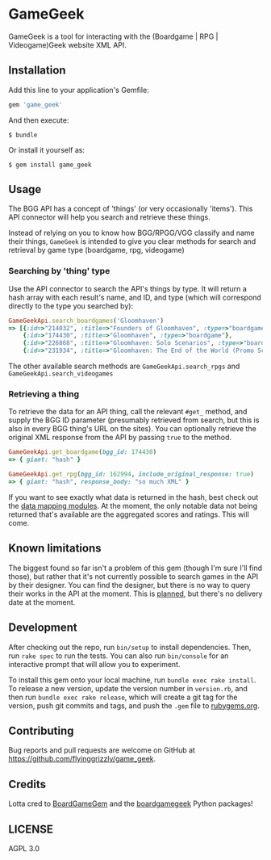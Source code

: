 # GameGeek

GameGeek is a tool for interacting with the (Boardgame | RPG | Videogame)Geek website XML API.

## Installation

Add this line to your application's Gemfile:

```ruby
gem 'game_geek'
```

And then execute:

    $ bundle

Or install it yourself as:

    $ gem install game_geek

## Usage

The BGG API has a concept of 'things' (or very occasionally 'items'). This API connector will help you search and retrieve these things.

Instead of relying on you to know how BGG/RPGG/VGG classify and name their things, `GameGeek` is intended to give you clear methods for search and retrieval by game type (boardgame, rpg, videogame)

### Searching by 'thing' type

Use the API connector to search the API's things by type. It will return a hash array with each result's name, and ID, and type (which will correspond directly to the type you searched by):

```ruby
GameGeekApi.search_boardgames('Gloomhaven')
=> [{:id=>"214032", :title=>"Founders of Gloomhaven", :type=>"boardgame"},
    {:id=>"174430", :title=>"Gloomhaven", :type=>"boardgame"},
    {:id=>"226868", :title=>"Gloomhaven: Solo Scenarios", :type=>"boardgame"},
    {:id=>"231934", :title=>"Gloomhaven: The End of the World (Promo Scenario)", :type=>"boardgame"}]
```

The other available search methods are `GameGeekApi.search_rpgs` and `GameGeekApi.search_videogames`

### Retrieving a thing

To retrieve the data for an API thing, call the relevant `#get_` method, and supply the BGG ID parameter (presumably retrieved from search, but this is also in every BGG thing's URL on the sites). You can optionally retrieve the original XML response from the API by passing `true` to the method.

```ruby
GameGeekApi.get_boardgame(bgg_id: 174430)
=> { giant: "hash" }

GameGeekApi.get_rpg(bgg_id: 162994, include_original_response: true)
=> { giant: "hash", response_body: "so much XML" }
```

If you want to see exactly what data is returned in the hash, best check out the [data mapping modules](/lib/game_geek/bgg_item_maps.rb). At the moment, the only notable data not being returned that's available are the aggregated scores and ratings. This will come.

## Known limitations

The biggest found so far isn't a problem of this gem (though I'm sure I'll find those), but rather that it's not currently possible to search games in the API by their designer. You can find the designer, but there is no way to query their works in the API at the moment. This is [planned](https://boardgamegeek.com/wiki/page/XML_API_Enhancements#toc1), but there's no delivery date at the moment.

## Development

After checking out the repo, run `bin/setup` to install dependencies. Then, run `rake spec` to run the tests. You can also run `bin/console` for an interactive prompt that will allow you to experiment.

To install this gem onto your local machine, run `bundle exec rake install`. To release a new version, update the version number in `version.rb`, and then run `bundle exec rake release`, which will create a git tag for the version, push git commits and tags, and push the `.gem` file to [rubygems.org](https://rubygems.org).

## Contributing

Bug reports and pull requests are welcome on GitHub at https://github.com/flyinggrizzly/game_geek.

## Credits

Lotta cred to [BoardGameGem](http://www.github.com/acceptableice/boardgamegem) and the [boardgamegeek](https://github.com/lcosmin/boardgamegeek/) Python packages!

## LICENSE

AGPL 3.0